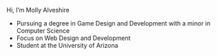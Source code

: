 Hi, I’m Molly Alveshire
- Pursuing a degree in Game Design and Development with a minor in Computer Science
- Focus on Web Design and Development
- Student at the University of Arizona
